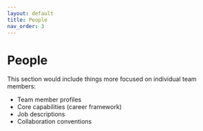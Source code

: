 ```yaml
---
layout: default
title: People
nav_order: 3
---
```


# People

This section would include things more focused on individual team members:

- Team member profiles
- Core capabilities (career framework)
- Job descriptions
- Collaboration conventions
